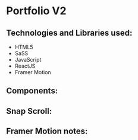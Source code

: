 # Portfolio V2

## Technologies and Libraries used:

- HTML5
- SaSS
- JavaScript
- ReactJS
- Framer Motion

## Components:

## Snap Scroll:

## Framer Motion notes:
